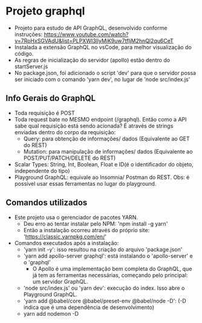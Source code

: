 # Projeto graphql

* Projeto para estudo de API GraphQL, desenvolvido conforme instruções: https://www.youtube.com/watch?v=7RoHxSGVAdU&list=PLPXWI3llyMiK9uw7tfljM2hnQl2qu6CeT
* Instalada a extensão GraphQL no vsCode, para melhor visualização do código.
* As regras de inicialização do servidor (apollo) estão dentro do startServer.js
* No package.json, foi adicionado o script 'dev' para que o servidor possa ser iniciado com o comando 'yarn dev', no lugar de 'node src/index.js'

## Info Gerais do GraphQL

* Toda requisição é POST
* Toda request bate no MESMO endpoint (/graphql). Então como a API sabe qual requisição está sendo acionada? É através de strings enviadas dentro do corpo da requisição:
    * Query: para obtenção de informações/ dados (Equivalente ao GET do REST)
    * Mutation: para manipulação de informações/ dados (Equivalente ao POST/PUT/PATCH/DELETE do REST)
* Scalar Types: String, Int, Boolean, Float e ID(é o identificador do objeto, independente do tipo)
* Playground GraphQL: equivale ao Insomnia/ Postman do REST. Obs: é possível usar essas ferramentas no lugar do playground.

## Comandos utilizados

* Este projeto usa o gerenciador de pacotes YARN.
    * Deu erro ao tentar instalar pelo NPM: 'npm install -g yarn'
    * Então a instalação ocorreu através do próprio site: 'https://classic.yarnpkg.com/en/'
* Comandos executados após a instalação:
    * 'yarn init -y': isso resultou na criação do arquivo 'package.json'
    * 'yarn add apollo-server graphql': está instalando o 'apollo-server' e o 'graphql'
        * O Apollo é uma implementação bem completa do GraphQL, que já tem as ferramentas necessárias, começando pelo principal: um servidor GraphQL.
    * 'node src/index.js' ou 'yarn dev': execução do index. Isso abre o Playground GraphQL.
    * 'yarn add @babel/core @babel/preset-env @babel/node -D': (-D indica que é uma dependência de desenvolvimento)
    * yarn add nodemon -D